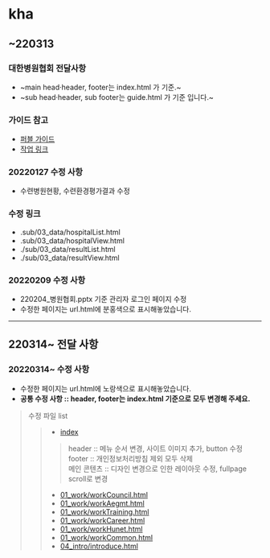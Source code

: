 # kha

## ~220313

### 대한병원협회 전달사항
- ~main head·header, footer는 index.html 가 기준.~
- ~sub head·header, sub footer는 guide.html 가 기준 입니다.~

### 가이드 참고
- [퍼블 가이드](./guide.html)
- [작업 링크](./url.html)

### 20220127 수정 사항
- 수련병원현황, 수련환경평가결과 수정

### 수정 링크
- .sub/03_data/hospitalList.html
- .sub/03_data/hospitalView.html
- ./sub/03_data/resultList.html
- ./sub/03_data/resultView.html

### 20220209 수정 사항
- 220204_병원협회.pptx 기준 관리자 로그인 페이지 수정
- 수정한 페이지는 url.html에 분홍색으로 표시해놓았습니다.

-----------------------------------------------------------------------------

## 220314~ 전달 사항

### 20220314~ 수정 사항
- 수정한 페이지는 url.html에 노랑색으로 표시해놓았습니다.
- **공통 수정 사항 :: header, footer는 index.html 기준으로 모두 변경해 주세요.**
> 수정 파일 list
>> * [index](./index.html)
>>> header :: 메뉴 순서 변경, 사이트 이미지 추가, button 수정 <br>
>>> footer :: 개인정보처리방침 제외 모두 삭제<br>
>>> 메인 콘텐츠 :: 디자인 변경으로 인한 레이아웃 수정, fullpage scroll로 변경
>> * [01_work/workCouncil.html](./sub/01_work/workCouncil.html) 
>> * [01_work/workAegmt.html](./sub/01_work/workAegmt.html) 
>> * [01_work/workTraining.html](./sub/01_work/workTraining.html) 
>> * [01_work/workCareer.html](./sub/01_work/workCareer.html)
>> * [01_work/workHunet.html](./sub/01_work/workHunet.html) 
>> * [01_work/workCommon.html](./sub/01_work/workCommon.html) 
>> * [04_intro/introduce.html](./sub/04_intro/introduce.html) 


